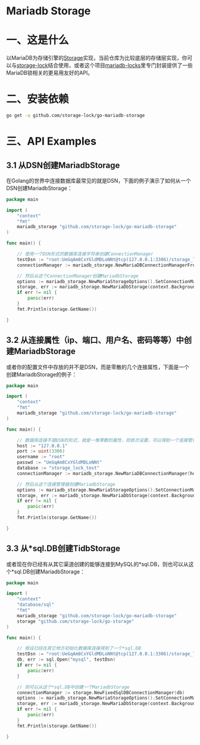 # Mariadb Storage

# 一、这是什么
以MariaDB为存储引擎的[Storage](https://github.com/storage-lock/go-storage)实现，当前仓库为比较底层的存储层实现，你可以与[storage-lock](https://github.com/storage-lock/go-storage-lock)结合使用，或者这个项目[mariadb-locks](https://github.com/storage-lock/go-mariadb-locks)里专门封装提供了一些MariaDB锁相关的更易用友好的API。

# 二、安装依赖
```bash
go get -u github.com/storage-lock/go-mariadb-storage
```

# 三、API Examples

## 3.1 从DSN创建MariadbStorage

在Golang的世界中连接数据库最常见的就是DSN，下面的例子演示了如何从一个DSN创建MariadbStorage：

```go
package main

import (
	"context"
	"fmt"
	mariadb_storage "github.com/storage-lock/go-mariadb-storage"
)

func main() {

	// 使用一个DSN形式的数据库连接字符串创建ConnectionManager
	testDsn := "root:UeGqAm8CxYGldMDLoNNt@tcp(127.0.0.1:3306)/storage_lock_test"
	connectionManager := mariadb_storage.NewMariaDBConnectionManagerFromDSN(testDsn)

	// 然后从这个ConnectionManager创建MariadbStorage
	options := mariadb_storage.NewMariaStorageOptions().SetConnectionManager(connectionManager)
	storage, err := mariadb_storage.NewMariaDbStorage(context.Background(), options)
	if err != nil {
		panic(err)
	}
	fmt.Println(storage.GetName())

}
```

## 3.2 从连接属性（ip、端口、用户名、密码等等）中创建MariadbStorage

或者你的配置文件中存放的并不是DSN，而是零散的几个连接属性，下面是一个创建MariadbStorage的例子：

```go
package main

import (
	"context"
	"fmt"
	mariadb_storage "github.com/storage-lock/go-mariadb-storage"
)

func main() {

	// 数据库连接不是DSN的形式，就是一堆零散的属性，则依次设置，可以得到一个连接管理器
	host := "127.0.0.1"
	port := uint(3306)
	username := "root"
	passwd := "UeGqAm8CxYGldMDLoNNt"
	database := "storage_lock_test"
	connectionManager := mariadb_storage.NewMariaDBConnectionManager(host, port, username, passwd, database)

	// 然后从这个连接管理器创建MariadbStorage
	options := mariadb_storage.NewMariaStorageOptions().SetConnectionManager(connectionManager)
	storage, err := mariadb_storage.NewMariaDbStorage(context.Background(), options)
	if err != nil {
		panic(err)
	}
	fmt.Println(storage.GetName())

}
```

## 3.3 从*sql.DB创建TidbStorage

或者现在你已经有从其它渠道创建的能够连接到MySQL的\*sql.DB，则也可以从这个*sql.DB创建MariadbStorage：

```go
package main

import (
	"context"
	"database/sql"
	"fmt"
	mariadb_storage "github.com/storage-lock/go-mariadb-storage"
	storage "github.com/storage-lock/go-storage"
)

func main() {

	// 假设已经在其它地方初始化数据库连接得到了一个*sql.DB
	testDsn := "root:UeGqAm8CxYGldMDLoNNt@tcp(127.0.0.1:3306)/storage_lock_test"
	db, err := sql.Open("mysql", testDsn)
	if err != nil {
		panic(err)
	}

	// 则可以从这个*sql.DB中创建一个MariadbStorage
	connectionManager := storage.NewFixedSqlDBConnectionManager(db)
	options := mariadb_storage.NewMariaStorageOptions().SetConnectionManager(connectionManager)
	storage, err := mariadb_storage.NewMariaDbStorage(context.Background(), options)
	if err != nil {
		panic(err)
	}
	fmt.Println(storage.GetName())

}
```







